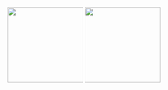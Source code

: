 <!--
**wujieli0207/wujieli0207** is a ✨ _special_ ✨ repository because its `README.md` (this file) appears on your GitHub profile.

Here are some ideas to get you started:

- 🔭 I’m currently working on ...
- 🌱 I’m currently learning ...
- 👯 I’m looking to collaborate on ...
- 🤔 I’m looking for help with ...
- 💬 Ask me about ...
- 📫 How to reach me: ...
- 😄 Pronouns: ...
- ⚡ Fun fact: ...
-->

<div align="center">
<span>  </span>
<img height="170px" src="https://github-readme-stats.vercel.app/api?username=wujieli0207&count_private=true" /><span>  </span><img height="170px" src="https://github-readme-stats.vercel.app/api/top-langs/?username=wujieli0207&layout=compact&langs_count=8" />
<span>  </span>
</div>
